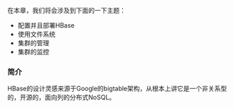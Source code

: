 在本章，我们将会涉及到下面的一下主题：  
* 配置并且部署HBase
* 使用文件系统
* 集群的管理
* 集群的监控  

### 简介  
HBase的设计灵感来源于Google的bigtable架构，从根本上讲它是一个非关系型的，开源的，面向列的分布式NoSQL。
